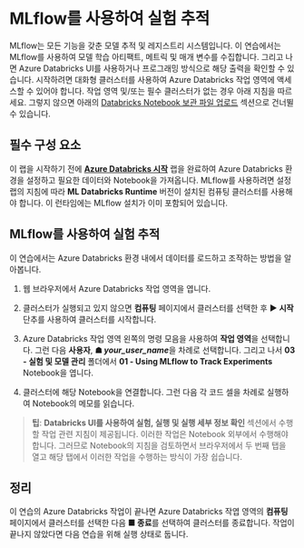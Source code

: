 ﻿---
lab:
    title: 'MLflow를 사용하여 실험 추적'
    module: '모듈 3 - 실험 및 모델 관리'
---

# MLflow를 사용하여 실험 추적

MLflow는 모든 기능을 갖춘 모델 추적 및 레지스트리 시스템입니다.  이 연습에서는 MLflow를 사용하여 모델 학습 아티팩트, 메트릭 및 매개 변수를 수집합니다.  그리고 나면 Azure Databricks UI를 사용하거나 프로그래밍 방식으로 해당 출력을 확인할 수 있습니다. 시작하려면 대화형 클러스터를 사용하여 Azure Databricks 작업 영역에 액세스할 수 있어야 합니다. 작업 영역 및/또는 필수 클러스터가 없는 경우 아래 지침을 따르세요. 그렇지 않으면 아래의 [Databricks Notebook 보관 파일 업로드](#Upload-the-Databricks-notebook-archive) 섹션으로 건너뛸 수 있습니다.

## 필수 구성 요소

이 랩을 시작하기 전에 [**Azure Databricks 시작**](Instructions/Labs/01a-introduction-to-azure-databricks.md) 랩을 완료하여 Azure Databricks 환경을 설정하고 필요한 데이터와 Notebook을 가져옵니다. MLflow를 사용하려면 설정 랩의 지침에 따라 **ML Databricks Runtime** 버전이 설치된 컴퓨팅 클러스터를 사용해야 합니다. 이 런타임에는 MLflow 설치가 이미 포함되어 있습니다.

## MLflow를 사용하여 실험 추적

이 연습에서는 Azure Databricks 환경 내에서 데이터를 로드하고 조작하는 방법을 알아봅니다.

1. 웹 브라우저에서 Azure Databricks 작업 영역을 엽니다.

1. 클러스터가 실행되고 있지 않으면 **컴퓨팅** 페이지에서 클러스터를 선택한 후 **&#9654; 시작** 단추를 사용하여 클러스터를 시작합니다.

1. Azure Databricks 작업 영역 왼쪽의 명령 모음을 사용하여 **작업 영역**을 선택합니다. 그런 다음 **사용자**, **&#9751; *your_user_name***을 차례로 선택합니다. 그리고 나서 **03 - 실험 및 모델 관리** 폴더에서 **01 - Using MLflow to Track Experiments** Notebook을 엽니다.

1. 클러스터에 해당 Notebook을 연결합니다. 그런 다음 각 코드 셀을 차례로 실행하여 Notebook의 메모를 읽습니다.

> **팁**: **Databricks UI를 사용하여 실험, 실행 및 실행 세부 정보 확인** 섹션에서 수행할 작업 관련 지침이 제공됩니다. 이러한 작업은 Notebook 외부에서 수행해야 합니다.  그러므로 Notebook의 지침을 검토하면서 브라우저에서 두 번째 탭을 열고 해당 탭에서 이러한 작업을 수행하는 방식이 가장 쉽습니다.

## 정리

이 연습의 Azure Databricks 작업이 끝나면 Azure Databricks 작엽 영역의 **컴퓨팅** 페이지에서 클러스터를 선택한 다음 **&#9632; 종료**를 선택하여 클러스터를 종료합니다. 작업이 끝나지 않았다면 다음 연습을 위해 실행 상태로 둡니다.
